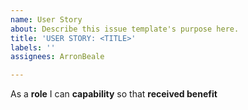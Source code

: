 ```yaml
---
name: User Story
about: Describe this issue template's purpose here.
title: 'USER STORY: <TITLE>'
labels: ''
assignees: ArronBeale

---
```


As a **role** I can **capability** so that **received benefit**
